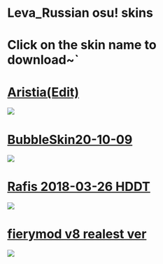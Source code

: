 # Leva_Russian osu! skins

# Click on the skin name to download~`

# [Aristia(Edit)](https://download2128.mediafire.com/k45mlupqzcbg/wxh5t1xfa3kpncd/Aristia%28Edit%29.osk)
![](https://imgur.com/E8h8KWB)

# [BubbleSkin20-10-09](https://drive.google.com/file/d/1p3gvOtWth3-dEsPdA2bjVCyeZTiJYan4/view?usp=sharing)
![](https://imgur.com/VxGsMrV)

# [Rafis 2018-03-26 HDDT](https://www.mediafire.com/file/phcsum9n4np44wh/Rafis_2018-03-26_HDDT.osk/file)
![](https://imgur.com/xyqJMEX)

# [fierymod v8 realest ver](https://download1412.mediafire.com/uarm8xp9tzzg/4ryl6qqet0xs9nc/fierymod+v8+realest+ver.osk)
![](https://imgur.com/LuB7edd)
